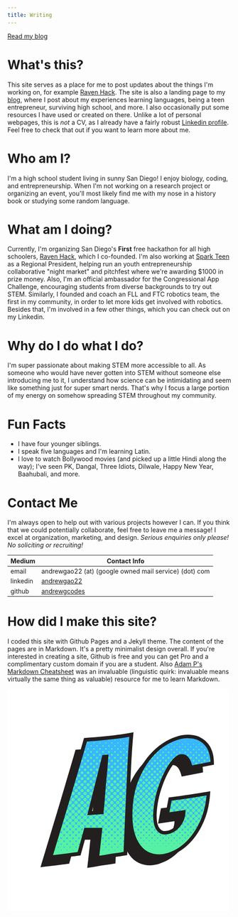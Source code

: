 ```yaml
---
title: Writing
---
```

[Read my blog](https://blog.andrewg.me)

# What's this?
This site serves as a place for me to post updates about the things I'm working on, for example [Raven Hack](http://ravenhack.org/). The site is also a landing page to my [blog](https://blog.andrewg.me), where I post about my experiences learning languages, being a teen entrepreneur, surviving high school, and more. I also occasionally put some resources I have used or created on there. 
Unlike a lot of personal webpages, this is *not* a CV, as I already have a fairly robust [Linkedin profile](https://www.linkedin.com/in/andrewgao22/). Feel free to check that out if you want to learn more about me. 

# Who am I?
I'm a high school student living in sunny San Diego!  I enjoy biology, coding, and entrepreneurship. When I'm not working on a research project or organizing an event, you'll most likely find me with my nose in a history book or studying some random language. 

# What am I doing?
Currently, I'm organizing San Diego's **First** free hackathon for all high schoolers, [Raven Hack](http://ravenhack.org/), which I co-founded. I'm also working at [Spark Teen](https://www.sparkteenmarket.com/) as a Regional President, helping run an youth entrepreneurship collaborative "night market" and pitchfest where we're awarding $1000 in prize money. Also, I'm an official ambassador for the Congressional App Challenge, encouraging students from diverse backgrounds to try out STEM. Similarly, I founded and coach an FLL and FTC robotics team, the first in my community, in order to let more kids get involved with robotics. Besides that, I'm involved in a few other things, which you can check out on my Linkedin.

# Why do I do what I do?
I'm super passionate about making STEM more accessible to all. As someone who would have never gotten into STEM without someone else introducing me to it, I understand how science can be intimidating and seem like something just for super smart nerds. That's why I focus a large portion of my energy on somehow spreading STEM throughout my community. 

# Fun Facts
+ I have four younger siblings.
+ I speak five languages and I'm learning Latin.
+ I love to watch Bollywood movies (and picked up a little Hindi along the way); I've seen PK, Dangal, Three Idiots, Dilwale, Happy New Year, Baahubali, and more.

# Contact Me
I'm always open to help out with various projects however I can. If you think that we could potentially collaborate, feel free to leave me a message! I excel at organization, marketing, and design.  *Serious enquiries only please! No soliciting or recruiting!*

| Medium | Contact Info |
| --- | --- |
| email | andrewgao22 (at) (google owned mail service) (dot) com |
| linkedin | [andrewgao22](https://www.linkedin.com/in/andrewgao22/) |
| github | [andrewgcodes](https://github.com/andrewgcodes/) |

# How did I make this site?
I coded this site with Github Pages and a Jekyll theme. The content of the pages are in Markdown. It's a pretty minimalist design overall. If you're interested in creating a site, Github is free and you can get Pro and a complimentary custom domain if you are a student. Also [Adam P's Markdown Cheatsheet](https://github.com/adam-p/markdown-here/wiki/Markdown-Cheatsheet)  was an invaluable (linguistic quirk: invaluable means virtually the same thing as valuable) resource for me to learn Markdown.

![My Logo](https://github.com/andrewgaocodes/andrewgaocodes.github.io/blob/master/CCA%20iGEM.png "Andrew's Logo")

